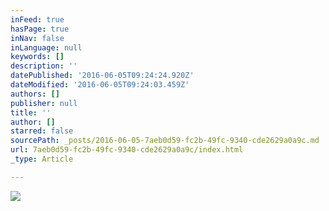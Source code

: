 ```yaml
---
inFeed: true
hasPage: true
inNav: false
inLanguage: null
keywords: []
description: ''
datePublished: '2016-06-05T09:24:24.920Z'
dateModified: '2016-06-05T09:24:03.459Z'
authors: []
publisher: null
title: ''
author: []
starred: false
sourcePath: _posts/2016-06-05-7aeb0d59-fc2b-49fc-9340-cde2629a0a9c.md
url: 7aeb0d59-fc2b-49fc-9340-cde2629a0a9c/index.html
_type: Article

---
```

![](https://the-grid-user-content.s3-us-west-2.amazonaws.com/5abd4995-b2eb-495d-8a98-c4ed0a3337e5.jpg)